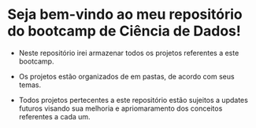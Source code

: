 # Seja bem-vindo ao meu repositório do bootcamp de Ciência de Dados!

* Neste repositório irei armazenar todos os projetos referentes a este bootcamp.

* Os projetos estão organizados de em pastas, de acordo com seus temas.

* Todos projetos pertecentes a este repositório estão sujeitos a updates futuros visando sua melhoria e apriomaramento dos conceitos referentes a cada um.